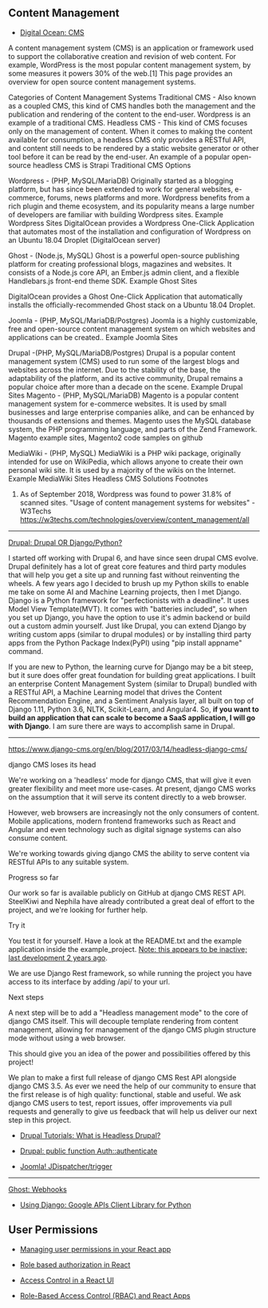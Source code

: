 
## Content Management 

* [Digital Ocean: CMS](https://www.digitalocean.com/community/tags/cms?type=tutorials)


A content management system (CMS) is an application or framework used to support the collaborative creation and revision of web content. For example, WordPress is the most popular content management system, by some measures it powers 30% of the web.[1] This page provides an overview for open source content management systems.

Categories of Content Management Systems
Traditional CMS - Also known as a coupled CMS, this kind of CMS handles both the management and the publication and rendering of the content to the end-user. Wordpress is an example of a traditional CMS.
Headless CMS - This kind of CMS focuses only on the management of content. When it comes to making the content available for consumption, a headless CMS only provides a RESTful API, and content still needs to be rendered by a static website generator or other tool before it can be read by the end-user. An example of a popular open-source headless CMS is Strapi
Traditional CMS Options

Wordpress - (PHP, MySQL/MariaDB) Originally started as a blogging platform, but has since been extended to work for general websites, e-commerce, forums, news platforms and more. Wordpress benefits from a rich plugin and theme ecosystem, and its popularity means a large number of developers are familiar with building Wordpress sites. Example Wordpress Sites
DigitalOcean provides a Wordpress One-Click Application that automates most of the installation and configuration of Wordpress on an Ubuntu 18.04 Droplet (DigitalOcean server)

Ghost - (Node.js, MySQL) Ghost is a powerful open-source publishing platform for creating professional blogs, magazines and websites. It consists of a Node.js core API, an Ember.js admin client, and a flexible Handlebars.js front-end theme SDK. Example Ghost Sites

DigitalOcean provides a Ghost One-Click Application that automatically installs the officially-recommended Ghost stack on a Ubuntu 18.04 Droplet.

Joomla - (PHP, MySQL/MariaDB/Postgres) Joomla is a highly customizable, free and open-source content management system on which websites and applications can be created.. Example Joomla Sites

Drupal -(PHP, MySQL/MariaDB/Postgres) Drupal is a popular content management system (CMS) used to run some of the largest blogs and websites across the internet. Due to the stability of the base, the adaptability of the platform, and its active community, Drupal remains a popular choice after more than a decade on the scene. Example Drupal Sites
Magento - (PHP, MySQL/MariaDB) Magento is a popular content management system for e-commerce websites. It is used by small businesses and large enterprise companies alike, and can be enhanced by thousands of extensions and themes. Magento uses the MySQL database system, the PHP programming language, and parts of the Zend Framework. Magento example sites, Magento2 code samples on github

MediaWiki - (PHP, MySQL) MediaWiki is a PHP wiki package, originally intended for use on WikiPedia, which allows anyone to create their own personal wiki site. It is used by a majority of the wikis on the Internet. Example MediaWiki Sites
Headless CMS Solutions
Footnotes

1. As of September 2018, Wordpress was found to power 31.8% of scanned sites. "Usage of content management systems for websites" - W3Techs https://w3techs.com/technologies/overview/content_management/all



---

[Drupal: Drupal OR Django/Python?](https://www.drupal.org/forum/support/before-you-start/2016-10-09/drupal-or-djangopython)

I started off working with Drupal 6, and have since seen drupal CMS evolve. Drupal definitely has a lot of great core features and third party modules that will help you get a site up and running fast without reinventing the wheels. A few years ago I decided to brush up my Python skills to enable me take on some AI and Machine Learning projects, then I met Django. Django is a Python framework for "perfectionists with a deadline". It uses Model View Template(MVT). It comes with "batteries included", so when you set up Django, you have the option to use it's admin backend or build out a custom admin yourself.  Just like Drupal, you can extend Django by writing custom apps (similar to drupal modules) or by installing third party apps from the Python Package Index(PyPI) using "pip install appname" command.

If you are new to Python, the learning curve for Django may be a bit steep, but it sure does offer great foundation for building great applications. I built an enterprise Content Management System (similar to Drupal) bundled with a RESTful API, a Machine Learning model that drives the Content Recommendation Engine, and a Sentiment Analysis layer,  all built on top of Django 1.11, Python 3.6, NLTK, Scikit-Learn, and Angular4. So, **if you want to build an application that can scale to become a SaaS application, I will go with Django**. I am sure there are ways to accomplish same in Drupal.

---

https://www.django-cms.org/en/blog/2017/03/14/headless-django-cms/

django CMS loses its head

We're working on a 'headless' mode for django CMS, that will give it even greater flexibility and meet more use-cases.
At present, django CMS works on the assumption that it will serve its content directly to a web browser.

However, web browsers are increasingly not the only consumers of content. Mobile applications, modern frontend frameworks such as React and Angular and even technology such as digital signage systems can also consume content.

We're working towards giving django CMS the ability to serve content via RESTful APIs to any suitable system.

Progress so far

Our work so far is available publicly on GitHub at django CMS REST API. SteelKiwi and Nephila have already contributed a great deal of effort to the project, and we're looking for further help.

Try it

You test it for yourself. Have a look at the README.txt and the example application inside the example_project. [Note: this appears to be inactive; last development 2 years ago](https://github.com/divio/djangocms-rest-api).

We are use Django Rest framework, so while running the project you have access to its interface by adding /api/ to your url.

Next steps

A next step will be to add a "Headless management mode" to the core of django CMS itself. This will decouple template rendering from content management, allowing for management of the django CMS plugin structure mode without using a web browser.

This should give you an idea of the power and possibilities offered by this project! 

We plan to make a first full release of django CMS Rest API alongside django CMS 3.5. As ever we need the help of our community to ensure that the first release is of high quality: functional, stable and useful. We ask django CMS users to test, report issues, offer improvements via pull requests and generally to give us feedback that will help us deliver our next step in this project.


* [Drupal Tutorials: What is Headless Drupal?](https://www.ostraining.com/blog/drupal/what-is-headless-drupal/)

* [Drupal: public function Auth::authenticate](https://api.drupal.org/api/drupal/core%21modules%21locale%21tests%21modules%21early_translation_test%21src%21Auth.php/function/Auth%3A%3Aauthenticate/8.6.x)

* [Joomla! JDispatcher/trigger](https://docs.joomla.org/API16:JDispatcher/trigger)

---


[Ghost: Webhooks](https://docs.ghost.org/api/webhooks/)

* [Using Django: Google APIs Client Library for Python](https://developers.google.com/api-client-library/python/guide/django)



## User Permissions

* [Managing user permissions in your React app](https://medium.com/dailyjs/managing-user-permissions-in-your-react-app-a93a94ff9b40)

* [Role based authorization in React](https://hackernoon.com/role-based-authorization-in-react-c70bb7641db4)

* [Access Control in a React UI](https://labnotes.panderalabs.com/access-control-in-a-react-ui-71f1df60f354)

* [Role-Based Access Control (RBAC) and React Apps](https://auth0.com/blog/role-based-access-control-rbac-and-react-apps/)
